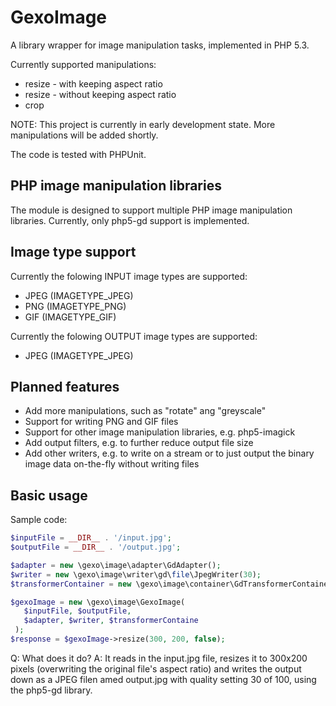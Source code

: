 GexoImage
=========

A library wrapper for image manipulation tasks, implemented in PHP 5.3.

Currently supported manipulations:

* resize - with keeping aspect ratio
* resize - without keeping aspect ratio
* crop

NOTE: This project is currently in early development state. More manipulations will be added shortly.

The code is tested with PHPUnit.

PHP image manipulation libraries
--------------------------------

The module is designed to support multiple PHP image manipulation libraries. 
Currently, only php5-gd support is implemented.

Image type support
------------------

Currently the folowing INPUT image types are supported:

* JPEG (IMAGETYPE_JPEG)
* PNG (IMAGETYPE_PNG)
* GIF (IMAGETYPE_GIF)

Currently the folowing OUTPUT image types are supported:

* JPEG (IMAGETYPE_JPEG)

Planned features
----------------

* Add more manipulations, such as "rotate" ang "greyscale"
* Support for writing PNG and GIF files
* Support for other image manipulation libraries, e.g. php5-imagick
* Add output filters, e.g. to further reduce output file size
* Add other writers, e.g. to write on a stream or to just output the binary image data on-the-fly without writing files

Basic usage
-----------

Sample code:

```php
$inputFile = __DIR__ . '/input.jpg';
$outputFile = __DIR__ . '/output.jpg';

$adapter = new \gexo\image\adapter\GdAdapter();
$writer = new \gexo\image\writer\gd\file\JpegWriter(30);
$transformerContainer = new \gexo\image\container\GdTransformerContainer();

$gexoImage = new \gexo\image\GexoImage(
   $inputFile, $outputFile, 
   $adapter, $writer, $transformerContaine
 );
$response = $gexoImage->resize(300, 200, false);
```

Q: What does it do?
A: It reads in the input.jpg file, resizes it to 300x200 pixels (overwriting the original file's aspect ratio) and writes the output down as a JPEG filen amed output.jpg with quality setting 30 of 100, using the php5-gd library.
